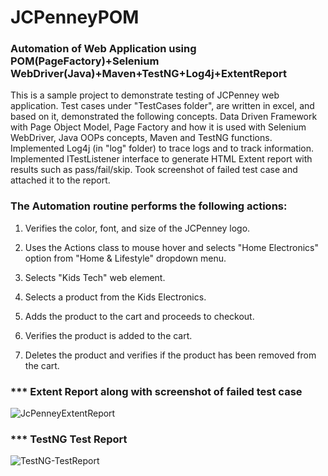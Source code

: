 # JCPenneyPOM


### Automation of Web Application using POM(PageFactory)+Selenium WebDriver(Java)+Maven+TestNG+Log4j+ExtentReport

This is a sample project to demonstrate testing of JCPenney web application. Test cases under "TestCases folder", are written in excel, and based on it, demonstrated the following concepts.
Data Driven Framework with Page Object Model, Page Factory and how it is used with Selenium WebDriver, Java OOPs concepts, Maven and TestNG functions. 
Implemented Log4j (in "log" folder) to trace logs and to track information. 
Implemented ITestListener interface to generate HTML Extent report with results such as pass/fail/skip. Took screenshot of failed test case and attached it to the report. 

### The Automation routine performs the following actions:
1. Verifies the color, font, and size of the JCPenney logo.

2. Uses the Actions class to mouse hover and selects "Home Electronics" option from "Home & Lifestyle" dropdown menu.

3. Selects "Kids Tech" web element.

4. Selects a product from the Kids Electronics.

5. Adds the product to the cart and proceeds to checkout.

6. Verifies the product is added to the cart.

7. Deletes the product and verifies if the product has been removed from the cart.

### *** Extent Report along with screenshot of failed test case
![JcPenneyExtentReport](https://user-images.githubusercontent.com/61662759/93027505-ec066200-f5d2-11ea-9b36-cb89de64a55e.PNG)

### *** TestNG Test Report
![TestNG-TestReport](https://user-images.githubusercontent.com/61662759/93027396-1efc2600-f5d2-11ea-8c1a-89d971cf6e04.PNG)
